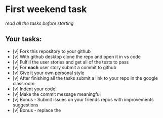 # First weekend task

_read all the tasks before starting_

## Your tasks:

- [v] Fork this repository to your github
- [v] With github desktop clone the repo and open it in vs code
- [v] Fulfill the user stories and get all of the tests to pass
- [v] For <strong>each</strong> user story submit a commit to github
- [v] Give it your own personal style
- [v] After finishing all the tasks submit a link to your repo in the google classroom
- [v] Indent your code!
- [v] Make the commit message meaningful
- [v] Bonus - Submit issues on your friends repos with improvements suggestions
- [v] Bonus - replace the <script> tag with local version of the tests files instead of the url vesrion provided
- [ ] Bonus - deploy your project to github pages
- [v] Bonus - add local img to your repo and add it to your website

Use HTML and CSS to complete this project. Happy coding!

I did all the user stories and I improve the page's style.